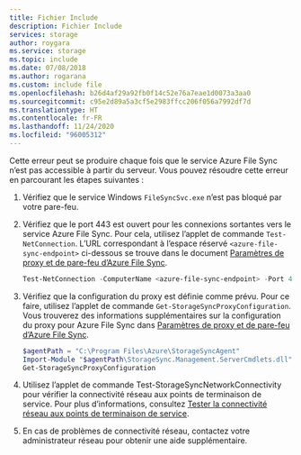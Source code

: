 ```yaml
---
title: Fichier Include
description: Fichier Include
services: storage
author: roygara
ms.service: storage
ms.topic: include
ms.date: 07/08/2018
ms.author: rogarana
ms.custom: include file
ms.openlocfilehash: b26d4af29a92fb0f14c52e76a7eae1d0073a3aa0
ms.sourcegitcommit: c95e2d89a5a3cf5e2983ffcc206f056a7992df7d
ms.translationtype: HT
ms.contentlocale: fr-FR
ms.lasthandoff: 11/24/2020
ms.locfileid: "96005312"
---
```

Cette erreur peut se produire chaque fois que le service Azure File Sync n’est pas accessible à partir du serveur. Vous pouvez résoudre cette erreur en parcourant les étapes suivantes :

1. Vérifiez que le service Windows `FileSyncSvc.exe` n’est pas bloqué par votre pare-feu.
2. Vérifiez que le port 443 est ouvert pour les connexions sortantes vers le service Azure File Sync. Pour cela, utilisez l’applet de commande `Test-NetConnection`. L’URL correspondant à l’espace réservé `<azure-file-sync-endpoint>` ci-dessous se trouve dans le document [Paramètres de proxy et de pare-feu d’Azure File Sync](../articles/storage/files/storage-sync-files-firewall-and-proxy.md#firewall). 

    ```powershell
    Test-NetConnection -ComputerName <azure-file-sync-endpoint> -Port 443
    ```

3. Vérifiez que la configuration du proxy est définie comme prévu. Pour ce faire, utilisez l’applet de commande `Get-StorageSyncProxyConfiguration`. Vous trouverez des informations supplémentaires sur la configuration du proxy pour Azure File Sync dans [Paramètres de proxy et de pare-feu d’Azure File Sync](../articles/storage/files/storage-sync-files-firewall-and-proxy.md#firewall).

    ```powershell
    $agentPath = "C:\Program Files\Azure\StorageSyncAgent"
    Import-Module "$agentPath\StorageSync.Management.ServerCmdlets.dll"
    Get-StorageSyncProxyConfiguration
    ```
4. Utilisez l’applet de commande Test-StorageSyncNetworkConnectivity pour vérifier la connectivité réseau aux points de terminaison de service. Pour plus d’informations, consultez [Tester la connectivité réseau aux points de terminaison de service](../articles/storage/files/storage-sync-files-firewall-and-proxy.md#test-network-connectivity-to-service-endpoints).    

5. En cas de problèmes de connectivité réseau, contactez votre administrateur réseau pour obtenir une aide supplémentaire.